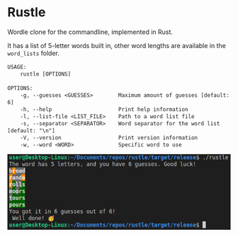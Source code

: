 # Rustle
Wordle clone for the commandline, implemented in Rust. 

It has a list of 5-letter words built in, other word lengths are available in the `word_lists` folder.

```
USAGE:
    rustle [OPTIONS]

OPTIONS:
    -g, --guesses <GUESSES>        Maximum amount of guesses [default: 6]
    -h, --help                     Print help information
    -l, --list-file <LIST_FILE>    Path to a word list file
    -s, --separator <SEPARATOR>    Word separator for the word list [default: "\n"]
    -V, --version                  Print version information
    -w, --word <WORD>              Specific word to use
```

![Application screenshot](screenshot.png)